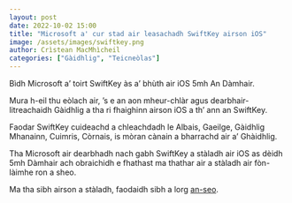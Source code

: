 ```yaml
---
layout: post
date: 2022-10-02 15:00
title: "Microsoft a' cur stad air leasachadh SwiftKey airson iOS"
image: /assets/images/swiftkey.png
author: Crìstean MacMhìcheil
categories: ["Gàidhlig", "Teicneòlas"]
---
```


Bìdh Microsoft a’ toirt SwiftKey às a’ bhùth air iOS 5mh An Dàmhair.

Mura h-eil thu eòlach air, ’s e an aon mheur-chlàr agus dearbhair-litreachaidh Gàidhlig a tha ri fhaighinn airson iOS a th’ ann an SwiftKey.

Faodar SwiftKey cuideachd a chleachdadh le Albais, Gaeilge, Gàidhlig Mhanainn, Cuimris, Còrnais, is mòran cànain a bharrachd air a’ Ghàidhlig.

Tha Microsoft air dearbhadh nach gabh SwiftKey a stàladh air iOS as dèidh 5mh Dàmhair ach obraichidh e fhathast ma thathar air a stàladh air fòn-làimhe ron a sheo.

Ma tha sibh airson a stàladh, faodaidh sibh a lorg [an-seo](https://apps.apple.com/us/app/microsoft-swiftkey-keyboard/id911813648).
